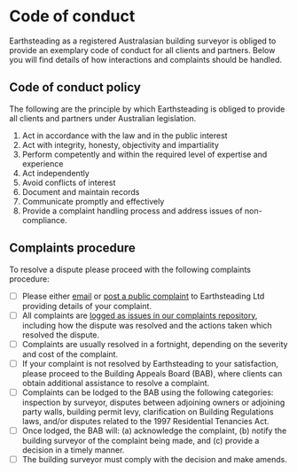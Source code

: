 # Code of conduct

Earthsteading as a registered Australasian building surveyor is obliged to provide an exemplary code of conduct for all clients and partners. Below you will find details of how interactions and complaints should be handled.

## Code of conduct policy
The following are the principle by which Earthsteading is obliged to provide all clients and partners under Australian legislation.

 1. Act in accordance with the law and in the public interest 
 2. Act with integrity, honesty, objectivity and impartiality 
 3. Perform competently and within the required level of expertise and experience 
 4. Act independently 
 5. Avoid conflicts of interest 
 6. Document and maintain records 
 7. Communicate promptly and effectively 
 8. Provide a complaint handling process and address issues of non-compliance.

## Complaints procedure
To resolve a dispute please proceed with the following complaints procedure:
 - [ ] Please either [email](mailto:earthsteading@gmail.com?subject=[Code%of%conduct]%request%for%resolution%of%complaint) or [post a public complaint](https://github.com/earthsteading/complaints-procedure/issues) to Earthsteading Ltd providing details of your complaint.
 - [ ] All complaints are [logged as issues in our complaints repository](https://github.com/earthsteading/complaints-procedure/issues), including how the dispute was resolved and the actions taken which resolved the dispute.
 - [ ] Complaints are usually resolved in a fortnight, depending on the severity and cost of the complaint.
 - [ ] If your complaint is not resolved by Earthsteading to your satisfaction, please proceed to the Building Appeals Board (BAB), where clients can obtain additional assistance to resolve a complaint.
 - [ ] Complaints can be lodged to the BAB using the following categories: inspection by surveyor, disputes between adjoining owners or adjoining party walls, building permit levy, clarification on Building Regulations laws, and/or disputes related to the 1997 Residential Tenancies Act.
 - [ ] Once lodged, the BAB will: (a) acknowledge the complaint, (b) notify the building surveyor of the complaint being made, and (c) provide a decision in a timely manner.
 - [ ] The building surveyor must comply with the decision and make amends.
